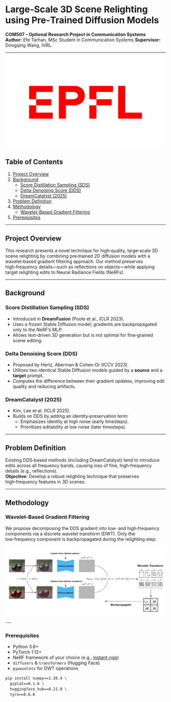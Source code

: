 # Large-Scale 3D Scene Relighting using Pre‑Trained Diffusion Models

**COM507 – Optional Research Project in Communication Systems**  
**Author:** Efe Tarhan, MSc Student in Communication Systems 
**Supervisor:** Dongqing Wang, IVRL. 

---

<p align="center">
  <img src="assets/logo-epfl.png" alt="EPFL Logo" />
</p>


## Table of Contents

1. [Project Overview](#project-overview)  
2. [Background](#background)  
   - [Score Distillation Sampling (SDS)](#score-distillation-sampling-sds)  
   - [Delta Denoising Score (DDS)](#delta-denoising-score-dds)  
   - [DreamCatalyst (2025)](#dreamcatalyst-2025)  
3. [Problem Definition](#problem-definition)  
4. [Methodology](#methodology)  
   - [Wavelet-Based Gradient Filtering](#wavelet-based-gradient-filtering)   
5. [Prerequisites](#prerequisites)  

---

## Project Overview

This research presents a novel technique for high‑quality, large‑scale 3D scene relighting by combining pre‑trained 2D diffusion models with a wavelet‑based gradient filtering approach. Our method preserves high‑frequency details—such as reflections on objects—while applying target relighting edits to Neural Radiance Fields (NeRFs).

---

## Background

### Score Distillation Sampling (SDS)
- Introduced in **DreamFusion** (Poole et al., ICLR 2023).
- Uses a frozen Stable Diffusion model; gradients are backpropagated only to the NeRF’s MLP.
- Allows text‑driven 3D generation but is not optimal for fine‑grained scene editing.

### Delta Denoising Score (DDS)
- Proposed by Hertz, Aberman & Cohen‑Or (ICCV 2023).
- Utilizes two identical Stable Diffusion models guided by a **source** and a **target** prompt.
- Computes the difference between their gradient updates, improving edit quality and reducing artifacts.

### DreamCatalyst (2025)
- Kim, Lee et al. (ICLR 2025).
- Builds on DDS by adding an identity‑preservation term:
  - Emphasizes identity at high noise (early timesteps).
  - Prioritizes editability at low noise (later timesteps).

---

## Problem Definition

Existing DDS‑based methods (including DreamCatalyst) tend to introduce edits across all frequency bands, causing loss of fine, high‑frequency details (e.g., reflections).  
**Objective:** Develop a robust relighting technique that preserves high‑frequency features in 3D scenes.

---

## Methodology

### Wavelet-Based Gradient Filtering

We propose decomposing the DDS gradient into low‑ and high‑frequency components via a discrete wavelet transform (DWT). Only the low‑frequency component is backpropagated during the relighting step:

<p align="center">
  <img src="assets/pipeline.png" alt="Pipeline" />
</p>
---

### Prerequisites

- Python 3.8+  
- PyTorch 1.12+  
- NeRF framework of your choice (e.g., [instant-ngp](https://github.com/NVlabs/instant-ngp))  
- `diffusers` & `transformers` (Hugging Face)  
- `pywavelets` for DWT operations  

```bash
pip install numpy==1.26.4 \
  gsplat==0.1.6 \
  huggingface_hub==0.21.0 \
  tyro==0.6.6
